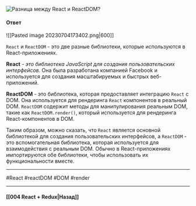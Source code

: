 ![Разница между `React` и `ReactDOM`?](https://youtu.be/81yRgVQ1ciM?t=305)

#### Ответ

![[Pasted image 20230704173402.png|600]]

`React` и `ReactDOM` - это две разные библиотеки, которые используются в React-приложениях.

**React** - *это библиотека JavaScript для создания пользовательских интерфейсов.* Она была разработана компанией Facebook и используется для создания масштабируемых и быстрых веб-приложений.

**ReactDOM** - это библиотека, которая предоставляет интеграцию `React` с DOM. Она используется для рендеринга `React` компонентов в реальный DOM. `ReactDOM` содержит методы для манипулирования реальным DOM, такие как `ReactDOM.render()`, который используется для рендеринга React-компонентов в DOM.

Таким образом, можно сказать, что `React` является основной библиотекой для создания пользовательских интерфейсов, а `ReactDOM` - это вспомогательная библиотека, которая используется для взаимодействия с реальным DOM. 
Обычно в React-приложениях импортируются обе библиотеки, чтобы использовать их функциональности вместе.

____
#React #reactDOM #DOM #render

____

#### [[004 React + Redux|Назад]]